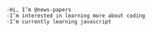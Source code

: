 	-Hi, I’m @news-papers 
	-I’m interested in learning more about coding
	-I’m currently learning javascript

<!---
news-papers/news-papers is a ✨ special ✨ repository because its `README.md` (this file) appears on your GitHub profile.
You can click the Preview link to take a look at your changes.
--->
